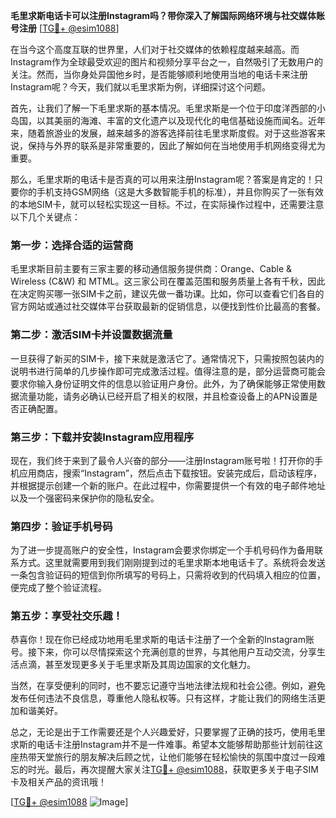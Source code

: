 **毛里求斯电话卡可以注册Instagram吗？带你深入了解国际网络环境与社交媒体账号注册** [[TG💪+ @esim1088](https://t.me/s/esim1088)]

在当今这个高度互联的世界里，人们对于社交媒体的依赖程度越来越高。而Instagram作为全球最受欢迎的图片和视频分享平台之一，自然吸引了无数用户的关注。然而，当你身处异国他乡时，是否能够顺利地使用当地的电话卡来注册Instagram呢？今天，我们就以毛里求斯为例，详细探讨这个问题。

首先，让我们了解一下毛里求斯的基本情况。毛里求斯是一个位于印度洋西部的小岛国，以其美丽的海滩、丰富的文化遗产以及现代化的电信基础设施而闻名。近年来，随着旅游业的发展，越来越多的游客选择前往毛里求斯度假。对于这些游客来说，保持与外界的联系是非常重要的，因此了解如何在当地使用手机网络变得尤为重要。

那么，毛里求斯的电话卡是否真的可以用来注册Instagram呢？答案是肯定的！只要你的手机支持GSM网络（这是大多数智能手机的标准），并且你购买了一张有效的本地SIM卡，就可以轻松实现这一目标。不过，在实际操作过程中，还需要注意以下几个关键点：

### 第一步：选择合适的运营商

毛里求斯目前主要有三家主要的移动通信服务提供商：Orange、Cable & Wireless (C&W) 和 MTML。这三家公司在覆盖范围和服务质量上各有千秋，因此在决定购买哪一张SIM卡之前，建议先做一番功课。比如，你可以查看它们各自的官方网站或通过社交媒体平台获取最新的促销信息，以便找到性价比最高的套餐。

### 第二步：激活SIM卡并设置数据流量

一旦获得了新买的SIM卡，接下来就是激活它了。通常情况下，只需按照包装内的说明书进行简单的几步操作即可完成激活过程。值得注意的是，部分运营商可能会要求你输入身份证明文件的信息以验证用户身份。此外，为了确保能够正常使用数据流量功能，请务必确认已经开启了相关的权限，并且检查设备上的APN设置是否正确配置。

### 第三步：下载并安装Instagram应用程序

现在，我们终于来到了最令人兴奋的部分——注册Instagram账号啦！打开你的手机应用商店，搜索“Instagram”，然后点击下载按钮。安装完成后，启动该程序，并根据提示创建一个新的账户。在此过程中，你需要提供一个有效的电子邮件地址以及一个强密码来保护你的隐私安全。

### 第四步：验证手机号码

为了进一步提高账户的安全性，Instagram会要求你绑定一个手机号码作为备用联系方式。这里就需要用到我们刚刚提到过的毛里求斯本地电话卡了。系统将会发送一条包含验证码的短信到你所填写的号码上，只需将收到的代码填入相应的位置，便完成了整个验证流程。

### 第五步：享受社交乐趣！

恭喜你！现在你已经成功地用毛里求斯的电话卡注册了一个全新的Instagram账号。接下来，你可以尽情探索这个充满创意的世界，与其他用户互动交流，分享生活点滴，甚至发现更多关于毛里求斯及其周边国家的文化魅力。

当然，在享受便利的同时，也不要忘记遵守当地法律法规和社会公德。例如，避免发布任何违法不良信息，尊重他人隐私权等。只有这样，才能让我们的网络生活更加和谐美好。

总之，无论是出于工作需要还是个人兴趣爱好，只要掌握了正确的技巧，使用毛里求斯的电话卡注册Instagram并不是一件难事。希望本文能够帮助那些计划前往这座热带天堂旅行的朋友解决后顾之忧，让他们能够在轻松愉快的氛围中度过一段难忘的时光。最后，再次提醒大家关注[TG💪+ @esim1088](https://t.me/s/esim1088)，获取更多关于电子SIM卡及相关产品的资讯哦！

[[TG💪+ @esim1088](https://t.me/s/esim1088) ![Image](https://i.postimg.cc/4NQfJmqS/Snipaste-2025-05-13-00-14-12.png)]